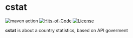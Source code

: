# cstat

![maven action](https://github.com/Ig-v-k/cstat/actions/workflows/mvn.yml/badge.svg)
[![Hits-of-Code](https://hitsofcode.com/github/Ig-v-k/cstat?branch=main&label=Hits-of-Code)](https://hitsofcode.com/github/Ig-v-k/cstat/view?branch=main&label=Hits-of-Code)
[![License](https://img.shields.io/badge/license-MIT-green.svg)](https://github.com/Ig-v-k/cstat/blob/main/LICENSE)

**cstat** is about a country statistics, based on API goverment
